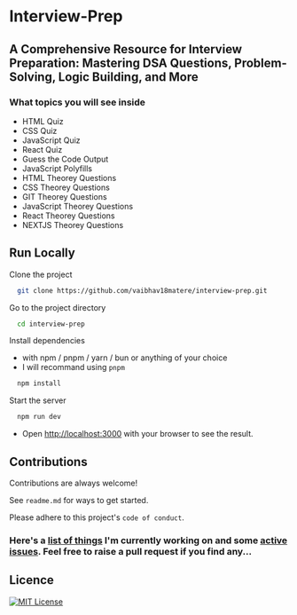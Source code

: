 # Interview-Prep

## A Comprehensive Resource for Interview Preparation: Mastering DSA Questions, Problem-Solving, Logic Building, and More

### What topics you will see inside
- HTML Quiz
- CSS  Quiz
- JavaScript Quiz
- React Quiz
- Guess the Code Output
- JavaScript Polyfills
- HTML Theorey Questions
- CSS Theorey Questions
- GIT Theorey Questions
- JavaScript Theorey Questions
- React Theorey Questions
- NEXTJS Theorey Questions

## Run Locally

Clone the project

```bash
  git clone https://github.com/vaibhav18matere/interview-prep.git
```

Go to the project directory

```bash
  cd interview-prep
```

Install dependencies
- with npm / pnpm / yarn / bun or anything of your choice
- I will recommand using `pnpm`

```bash
  npm install
```

Start the server

```bash
  npm run dev
```

- Open [http://localhost:3000](http://localhost:3000) with your browser to see the result.


## Contributions

Contributions are always welcome!

See `readme.md` for ways to get started.

Please adhere to this project's `code of conduct`.



### Here's a [list of things](https://github.com/users/vaibhav18matere/projects/8) I'm currently working on and some [active issues](https://github.com/vaibhav18matere/interview-prep/issues). Feel free to raise a pull request if you find any...




## Licence

[![MIT License](https://img.shields.io/badge/License-MIT-green.svg)](https://choosealicense.com/licenses/mit/)
